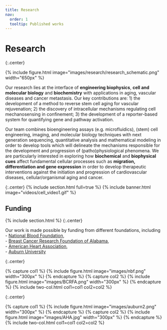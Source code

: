 ```yaml
---
title: Research
nav:
  order: 1
  tooltip: Published works
---
```


# <i class="fas fa-microscope"></i>Research

{:.center}

{%
  include figure.html
  image="images/research/research_schematic.png"
  width="650px"
%}

Our research lies at the interface of **engineering biophysics**, **cell and molecular biology** and **biochemistry** with applications in aging, vascular diseases and cancer metastasis. Our key contributions are: 1) the development of a method to reverse stem cell aging for vascular rejuvenation; 2) the discovery of intracellular mechanisms regulating cell mechanosensing in confinement; 3) the development of a reporter-based system for quantifying gene and pathway activation.

Our team combines bioengineering assays (e.g. microfluidics), (stem) cell engineering, imaging, and molecular biology techniques with next generation sequencing, quantitative analysis and mathematical modeling in order to develop tools which will delineate the mechanisms responsible for the development and progression of (patho)physiological phenomena. We are particularly interested in exploring how **biochemical** and **biophysical cues** affect fundamental cellular processes such as **migration, differentiation and gene expression** in order to develop therapeutic interventions against the initiation and progression of cardiovascular diseases, cellular/organismal aging and cancer.

{:.center}
{% include section.html full=true %}
{% include banner.html image="videos/cell_video1.gif" %}

## Funding

{% include section.html %}
{:.center}

Our work is made possible by funding from different foundations, including  
    - [National Blood Foundation](https://www.aabb.org/national-blood-foundation),  
    - [Breast Cancer Research Foundation of Alabama](https://www.bcrfa.org/),  
    - [American Heart Association](https://www.heart.org/),   
    - [Auburn University](https://cws.auburn.edu/ovpr)

{:.center}

{% capture col1 %}
{%
  include figure.html
  image="images/nbf.png"
  width="300px"
%}
{% endcapture %}
{% capture col2 %}
{%
  include figure.html
  image="images/BCRFA.png"
  width="300px"
%}
{% endcapture %}
{% include two-col.html col1=col1 col2=col2 %}

{:.center}

{% capture col1 %}
{%
  include figure.html
  image="images/auburn2.png"
  width="300px"
%}
{% endcapture %}
{% capture col2 %}
{%
  include figure.html
  image="images/AHA.jpg"
  width="300px"
%}
{% endcapture %}
{% include two-col.html col1=col1 col2=col2 %}


